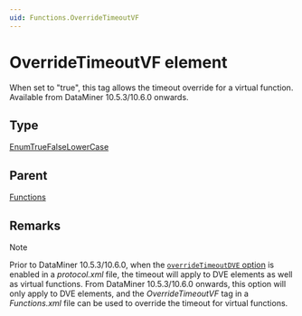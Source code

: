 ```yaml
---
uid: Functions.OverrideTimeoutVF
---
```


# OverrideTimeoutVF element

When set to "true", this tag allows the timeout override for a virtual function. Available from DataMiner 10.5.3/10.6.0 onwards.

## Type

[EnumTrueFalseLowerCase](xref:Functions-EnumTrueFalseLowerCase)

## Parent

[Functions](xref:Functions)

## Remarks

 > [!NOTE]
  > Prior to DataMiner 10.5.3/10.6.0, when the [`overrideTimeoutDVE` option](xref:Protocol.Type-overrideTimeoutDVE) is enabled in a *protocol.xml* file, the timeout will apply to DVE elements as well as virtual functions. From DataMiner 10.5.3/10.6.0 onwards<!--RN 41388-->, this option will only apply to DVE elements, and the *OverrideTimeoutVF* tag in a *Functions.xml* file can be used to override the timeout for virtual functions.